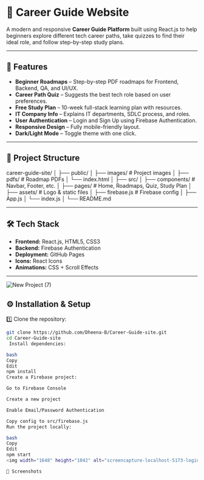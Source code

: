 # 🌟 Career Guide Website

A modern and responsive **Career Guide Platform** built using React.js to help beginners explore different tech career paths, take quizzes to find their ideal role, and follow step-by-step study plans.

---

## 🚀 Features

- **Beginner Roadmaps** – Step-by-step PDF roadmaps for Frontend, Backend, QA, and UI/UX.
- **Career Path Quiz** – Suggests the best tech role based on user preferences.
- **Free Study Plan** – 10-week full-stack learning plan with resources.
- **IT Company Info** – Explains IT departments, SDLC process, and roles.
- **User Authentication** – Login and Sign Up using Firebase Authentication.
- **Responsive Design** – Fully mobile-friendly layout.
- **Dark/Light Mode** – Toggle theme with one click.

---

## 📂 Project Structure

career-guide-site/
│
├── public/
│ ├── images/ # Project images
│ ├── pdfs/ # Roadmap PDFs
│ └── index.html
│
├── src/
│ ├── components/ # Navbar, Footer, etc.
│ ├── pages/ # Home, Roadmaps, Quiz, Study Plan
│ ├── assets/ # Logo & static files
│ ├── firebase.js # Firebase config
│ ├── App.js
│ └── index.js
│
└── README.md


---

## 🛠️ Tech Stack

- **Frontend:** React.js, HTML5, CSS3
- **Backend:** Firebase Authentication
- **Deployment:** GitHub Pages
- **Icons:** React Icons
- **Animations:** CSS + Scroll Effects

---


![New Project (7)](https://github.com/user-attachments/assets/e7f353d2-7735-45ef-9e92-67a4f273f3d6)

## ⚙️ Installation & Setup

1️⃣ Clone the repository:
```bash
git clone https://github.com/Dheena-B/Career-Guide-site.git
cd Career-Guide-site
 Install dependencies:

bash
Copy
Edit
npm install
Create a Firebase project:

Go to Firebase Console

Create a new project

Enable Email/Password Authentication

Copy config to src/firebase.js
Run the project locally:

bash
Copy
Edit
npm start
<img width="1648" height="1042" alt="screencapture-localhost-5173-login-2025-07-30-15_16_11" src="https://github.com/user-attachments/assets/b97514fe-6f83-4dff-bc8e-3d7f49b1325e" />

📸 Screenshots


